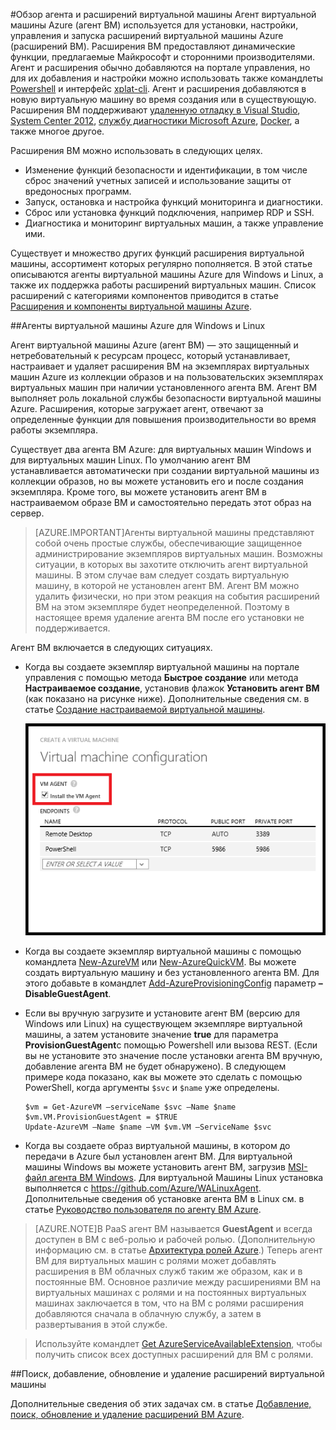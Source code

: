 <properties
 pageTitle="Обзор агента и расширений виртуальной машины | Microsoft Azure"
	description="Статья описывает агент, расширения и способы установки агента."
	services="virtual-machines"
	documentationCenter=""
	authors="squillace"
	manager="timlt"
	editor=""/>
<tags
ms.service="virtual-machines"
	ms.devlang="na"
	ms.topic="article"
	ms.tgt_pltfrm="vm-multiple"
	ms.workload="infrastructure-services"
	ms.date="03/10/2015"
	ms.author="rasquill"/>
 
#Обзор агента и расширений виртуальной машины
Агент виртуальной машины Azure (агент ВМ) используется для установки, настройки, управления и запуска расширений виртуальной машины Azure (расширений ВМ). Расширения ВМ предоставляют динамические функции, предлагаемые Майкрософт и сторонними производителями. Агент и расширения обычно добавляются на портале управления, но для их добавления и настройки можно использовать также командлеты [Powershell](../install-configure-powershell.md) и интерфейс [xplat-cli](virtual-machines-command-line-tools.md). Агент и расширения добавляются в новую виртуальную машину во время создания или в существующую. Расширения ВМ поддерживают [удаленную отладку в Visual Studio](https://msdn.microsoft.com/library/y7f5zaaa.aspx), [System Center 2012](http://social.technet.microsoft.com/wiki/contents/articles/18274.system-center-2012-r2-virtual-machine-role-authoring-guide-resource-extension-package.aspx), [службу диагностики Microsoft Azure](http://azure.microsoft.com/blog/2014/09/02/windows-azure-virtual-machine-monitoring-with-wad-extension/), [Docker](virtual-machines-docker-vm-extension.md), а также многое другое.

Расширения ВМ можно использовать в следующих целях.

-   Изменение функций безопасности и идентификации, в том числе сброс значений учетных записей и использование защиты от вредоносных программ.
-   Запуск, остановка и настройка функций мониторинга и диагностики.
-   Сброс или установка функций подключения, например RDP и SSH.
-   Диагностика и мониторинг виртуальных машин, а также управление ими.

Существует и множество других функций расширения виртуальной машины, ассортимент которых регулярно пополняется. В этой статье описываются агенты виртуальной машины Azure для Windows и Linux, а также их поддержка работы расширений виртуальных машин. Список расширений с категориями компонентов приводится в статье [Расширения и компоненты виртуальной машины Azure](https://msdn.microsoft.com/library/dn606311.aspx).

##Агенты виртуальной машины Azure для Windows и Linux

Агент виртуальной машины Azure (агент ВМ) — это защищенный и нетребовательный к ресурсам процесс, который устанавливает, настраивает и удаляет расширения ВМ на экземплярах виртуальных машин Azure из коллекции образов и на пользовательских экземплярах виртуальных машин при наличии установленного агента ВМ. Агент ВМ выполняет роль локальной службы безопасности виртуальной машины Azure. Расширения, которые загружает агент, отвечают за определенные функции для повышения производительности во время работы экземпляра.

Существует два агента ВМ Azure: для виртуальных машин Windows и для виртуальных машин Linux. По умолчанию агент ВМ устанавливается автоматически при создании виртуальной машины из коллекции образов, но вы можете установить его и после создания экземпляра. Кроме того, вы можете установить агент ВМ в настраиваемом образе ВМ и самостоятельно передать этот образ на сервер.

>[AZURE.IMPORTANT]Агенты виртуальной машины представляют собой очень простые службы, обеспечивающие защищенное администрирование экземпляров виртуальных машин. Возможны ситуации, в которых вы захотите отключить агент виртуальной машины. В этом случае вам следует создать виртуальную машину, в которой не установлен агент ВМ. Агент ВМ можно удалить физически, но при этом реакция на события расширений ВМ на этом экземпляре будет неопределенной. Поэтому в настоящее время удаление агента ВМ после его установки не поддерживается.

Агент ВМ включается в следующих ситуациях.

-   Когда вы создаете экземпляр виртуальной машины на портале управления с помощью метода **Быстрое создание** или метода **Настраиваемое создание**, установив флажок **Установить агент ВМ** (как показано на рисунке ниже). Дополнительные сведения см. в статье [Создание настраиваемой виртуальной машины](virtual-machines-create-custom.md).

    ![Флажок агента ВМ](./media/virtual-machines-extensions-agent-about/IC719409.png "Флажок агента ВМ")

-   Когда вы создаете экземпляр виртуальной машины с помощью командлета [New-AzureVM](https://msdn.microsoft.com/library/azure/dn495254.aspx) или [New-AzureQuickVM](https://msdn.microsoft.com/library/azure/dn495183.aspx). Вы можете создать виртуальную машину и без установленного агента ВМ. Для этого добавьте в командлет [Add-AzureProvisioningConfig](https://msdn.microsoft.com/library/azure/dn495299.aspx) параметр **– DisableGuestAgent**.

-   Если вы вручную загрузите и установите агент ВМ (версию для Windows или Linux) на существующем экземпляре виртуальной машины, а затем установите значение **true** для параметра **ProvisionGuestAgent**с помощью Powershell или вызова REST. (Если вы не установите это значение после установки агента ВМ вручную, добавление агента ВМ не будет обнаружено). В следующем примере кода показано, как вы можете это сделать с помощью PowerShell, когда аргументы `$svc` и `$name` уже определены.

        $vm = Get-AzureVM –serviceName $svc –Name $name
        $vm.VM.ProvisionGuestAgent = $TRUE
        Update-AzureVM –Name $name –VM $vm.VM –ServiceName $svc

-   Когда вы создаете образ виртуальной машины, в котором до передачи в Azure был установлен агент ВМ. Для виртуальной машины Windows вы можете установить агент ВМ, загрузив [MSI-файл агента ВМ Windows](http://go.microsoft.com/fwlink/?LinkID=394789&clcid=0x409). Для виртуальной Машины Linux установка выполняется с <https://github.com/Azure/WALinuxAgent>. Дополнительные сведения об установке агента ВМ в Linux см. в статье [Руководство пользователя по агенту ВМ Azure](virtual-machines-linux-agent-user-guide.md).

>[AZURE.NOTE]В PaaS агент ВМ называется **GuestAgent** и всегда доступен в ВМ с веб-ролью и рабочей ролью. (Дополнительную информацию см. в статье [Архитектура ролей Azure](http://blogs.msdn.com/b/kwill/archive/2011/05/05/windows-azure-role-architecture.aspx).) Теперь агент ВМ для виртуальных машин с ролями может добавлять расширения в ВМ облачных служб таким же образом, как и в постоянные ВМ. Основное различие между расширениями ВМ на виртуальных машинах с ролями и на постоянных виртуальных машинах заключается в том, что на ВМ с ролями расширения добавляются сначала в облачную службу, а затем в развертывания в этой службе.

>Используйте командлет [Get AzureServiceAvailableExtension](https://msdn.microsoft.com/library/azure/dn722498.aspx), чтобы получить список всех доступных расширений для ВМ с ролями.

##Поиск, добавление, обновление и удаление расширений виртуальной машины  

Дополнительные сведения об этих задачах см. в статье [Добавление, поиск, обновление и удаление расширений ВМ Azure](https://msdn.microsoft.com/library/dn850373.aspx).

<!---HONumber=August15_HO9-->
